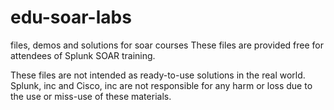 # edu-soar-labs
files, demos and solutions for soar courses
These files are provided free for attendees of Splunk SOAR training. 

These files are not intended as ready-to-use solutions in the real world. Splunk, inc and Cisco, inc are not responsible for any harm or loss due to the use or miss-use of these materials. 

